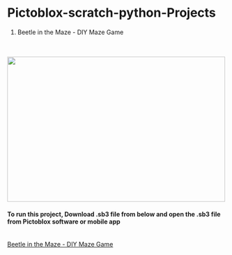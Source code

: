 # Pictoblox-scratch-python-Projects
1. Beetle in the Maze - DIY Maze Game
<br>
<br>
<img src="Beetle in the Maze - DIY Maze Game" width="500" height="333">
<h4>To run this project, Download .sb3 file from below and open the .sb3 file from Pictoblox software or mobile app</h4>
<br>
<a href="Beetle in the Maze - DIY Maze Game.sb3">Beetle in the Maze - DIY Maze Game</a>

